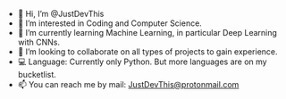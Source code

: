 - 👋 Hi, I’m @JustDevThis
- 👀 I’m interested in Coding and Computer Science.
- 🌱 I’m currently learning Machine Learning, in particular Deep Learning with CNNs.
- 💞️ I’m looking to collaborate on all types of projects to gain experience. 
- 💻 Language: Currently only Python. But more languages are on my bucketlist.
- 📫 You can reach me by mail: JustDevThis@protonmail.com

<!---
JustDevThis/JustDevThis is a ✨ special ✨ repository because its `README.md` (this file) appears on your GitHub profile.
You can click the Preview link to take a look at your changes.
--->
